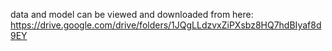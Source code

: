 data and model can be viewed and downloaded from here: https://drive.google.com/drive/folders/1JQgLLdzvxZiPXsbz8HQ7hdBIyaf8d9EY
